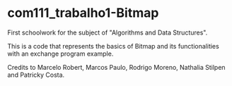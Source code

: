 # com111_trabalho1-Bitmap
First schoolwork for the subject of "Algorithms and Data Structures".

This is a code that represents the basics of Bitmap and its functionalities with an exchange program example.

Credits to Marcelo Robert, Marcos Paulo, Rodrigo Moreno, Nathalia Stilpen and Patricky Costa.
